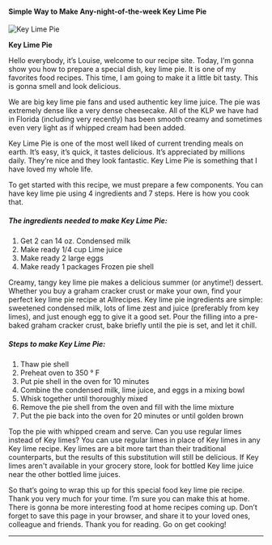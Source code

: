             

#### Simple Way to Make Any-night-of-the-week Key Lime Pie

![Key Lime Pie](https://img-global.cpcdn.com/recipes/5161930725523456/751x532cq70/key-lime-pie-recipe-main-photo.jpg)

**Key Lime Pie**

Hello everybody, it’s Louise, welcome to our recipe site. Today, I’m gonna show you how to prepare a special dish, key lime pie. It is one of my favorites food recipes. This time, I am going to make it a little bit tasty. This is gonna smell and look delicious.

We are big key lime pie fans and used authentic key lime juice. The pie was extremely dense like a very dense cheesecake. All of the KLP we have had in Florida (including very recently) has been smooth creamy and sometimes even very light as if whipped cream had been added.

Key Lime Pie is one of the most well liked of current trending meals on earth. It’s easy, it’s quick, it tastes delicious. It’s appreciated by millions daily. They’re nice and they look fantastic. Key Lime Pie is something that I have loved my whole life.

To get started with this recipe, we must prepare a few components. You can have key lime pie using 4 ingredients and 7 steps. Here is how you cook that.

##### The ingredients needed to make Key Lime Pie:

1.  Get 2 can 14 oz. Condensed milk
2.  Make ready 1/4 cup Lime juice
3.  Make ready 2 large eggs
4.  Make ready 1 packages Frozen pie shell

Creamy, tangy key lime pie makes a delicious summer (or anytime!) dessert. Whether you buy a graham cracker crust or make your own, find your perfect key lime pie recipe at Allrecipes. Key lime pie ingredients are simple: sweetened condensed milk, lots of lime zest and juice (preferably from key limes), and just enough egg to give it a good set. Pour the filling into a pre-baked graham cracker crust, bake briefly until the pie is set, and let it chill.

##### Steps to make Key Lime Pie:

1.  Thaw pie shell
2.  Preheat oven to 350 ° F
3.  Put pie shell in the oven for 10 minutes
4.  Combine the condensed milk, lime juice, and eggs in a mixing bowl
5.  Whisk together until thoroughly mixed
6.  Remove the pie shell from the oven and fill with the lime mixture
7.  Put the pie back into the oven for 20 minutes or until golden brown

Top the pie with whipped cream and serve. Can you use regular limes instead of Key limes? You can use regular limes in place of Key limes in any Key lime recipe. Key limes are a bit more tart than their traditional counterparts, but the results of this substitution will still be delicious. If Key limes aren't available in your grocery store, look for bottled Key lime juice near the other bottled lime juices.

So that’s going to wrap this up for this special food key lime pie recipe. Thank you very much for your time. I’m sure you can make this at home. There is gonna be more interesting food at home recipes coming up. Don’t forget to save this page in your browser, and share it to your loved ones, colleague and friends. Thank you for reading. Go on get cooking!

* * *